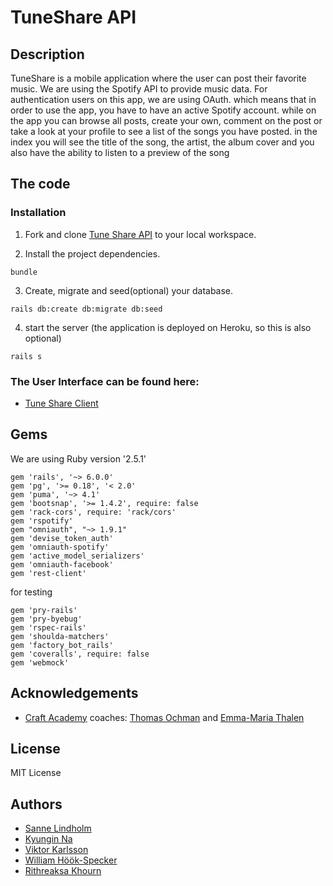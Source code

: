 # TuneShare API

## Description

TuneShare is a mobile application where the user can post their favorite music. We are using the Spotify API to provide music data. For authentication users on this app, we are using OAuth. which means that in order to use the app, you have to have an active Spotify account. while on the app you can browse all posts, create your own, comment on the post or take a look at your profile to see a list of the songs you have posted. in the index you will see the title of the song, the artist, the album cover and you also have the ability to listen to a preview of the song

## The code

### Installation

1. Fork and clone [Tune Share API](https://github.com/CraftAcademy/tuneshare_api) to your local workspace.

2. Install the project dependencies.

```
bundle
```

3. Create, migrate and seed(optional) your database.

```
rails db:create db:migrate db:seed
```

4. start the server
(the application is deployed on Heroku, so this is also optional)

```
rails s
```


### The User Interface can be found here:

- [Tune Share Client](https://github.com/CraftAcademy/tuneshare_client)

## Gems

We are using Ruby version '2.5.1'
```
gem 'rails', '~> 6.0.0'
gem 'pg', '>= 0.18', '< 2.0'
gem 'puma', '~> 4.1'
gem 'bootsnap', '>= 1.4.2', require: false
gem 'rack-cors', require: 'rack/cors'
gem 'rspotify'
gem "omniauth", "~> 1.9.1"
gem 'devise_token_auth'
gem 'omniauth-spotify'
gem 'active_model_serializers'
gem 'omniauth-facebook'
gem 'rest-client'
```
for testing
```
gem 'pry-rails'
gem 'pry-byebug'
gem 'rspec-rails'
gem 'shoulda-matchers'
gem 'factory_bot_rails'
gem 'coveralls', require: false
gem 'webmock'
```
## Acknowledgements

- [Craft Academy](https://www.craftacademy.se/) coaches: [Thomas Ochman](https://github.com/tochman) and [Emma-Maria Thalen](https://github.com/emtalen)

## License

MIT License

## Authors

- [Sanne Lindholm](https://github.com/salindholm)
- [Kyungin Na](https://github.com/KyunginNa)
- [Viktor Karlsson](https://github.com/ViktorHek)
- [William Höök-Specker](https://github.com/sealfury)
- [Rithreaksa Khourn](https://github.com/rithreaksa)
